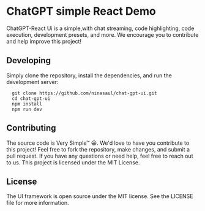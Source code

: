 # ChatGPT simple React Demo

ChatGPT-React Ui is a simple,with chat streaming, code highlighting, code execution, development presets, and more. We encourage you to contribute and help improve this project!

## Developing

Simply clone the repository, install the dependencies, and run the development server:

```
  git clone https://github.com/ninasaul/chat-gpt-ui.git
  cd chat-gpt-ui
  npm install
  npm run dev
```

## Contributing

The source code is Very Simple™ 😀. We'd love to have you contribute to this project! Feel free to fork the repository, make changes, and submit a pull request. If you have any questions or need help, feel free to reach out to us.
This project is licensed under the MIT License.

## License

The UI framework is open source under the MIT license. See the LICENSE file for more information.
